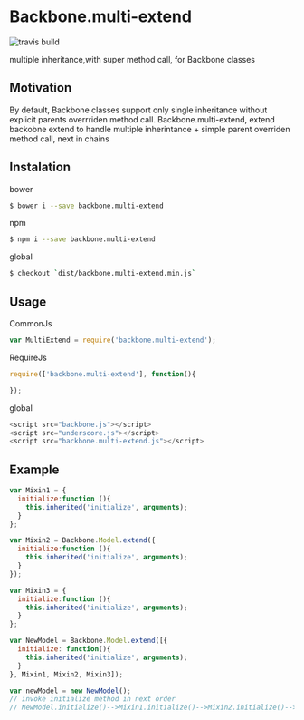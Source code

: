 # Backbone.multi-extend
![travis build](https://travis-ci.org/Trskldn/backbone.multi-extend.svg?branch=master)

multiple inheritance,with super method call, for Backbone classes

## Motivation
By default, Backbone classes support only single inheritance without explicit
parents overrriden method call. Backbone.multi-extend, extend backobne extend to handle
multiple inherintance + simple parent overriden method call, next in chains


## Instalation

bower
```bash
$ bower i --save backbone.multi-extend
```
npm
```bash
$ npm i --save backbone.multi-extend
```

global
```bash
$ checkout `dist/backbone.multi-extend.min.js`
```


## Usage

CommonJs
```js
var MultiExtend = require('backbone.multi-extend');
```

RequireJs
```js
require(['backbone.multi-extend'], function(){

});
```

global
```js
<script src="backbone.js"></script>
<script src="underscore.js"></script>
<script src="backbone.multi-extend.js"></script>

```

## Example


```js
var Mixin1 = {
  initialize:function (){
    this.inherited('initialize', arguments);
  }
};

var Mixin2 = Backbone.Model.extend({
  initialize:function (){
    this.inherited('initialize', arguments);
  }
});

var Mixin3 = {
  initialize:function (){
    this.inherited('initialize', arguments);
  }
};

var NewModel = Backbone.Model.extend([{
  initialize: function(){
    this.inherited('initialize', arguments);
  }
}, Mixin1, Mixin2, Mixin3]);

var newModel = new NewModel();
// invoke initialize method in next order
// NewModel.initialize()-->Mixin1.initialize()-->Mixin2.initialize()-->Mixin3.initialize()-->Backbone.Model.initialize()

```
